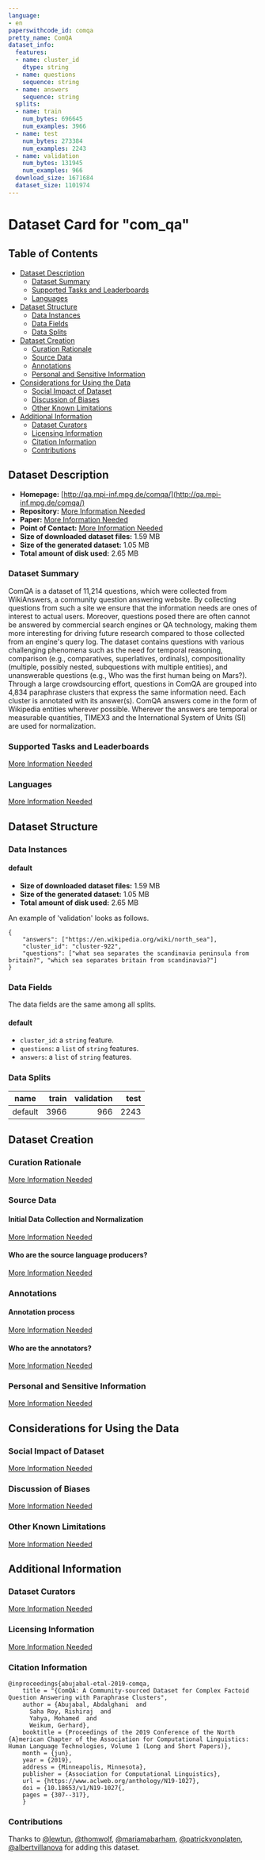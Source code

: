 ```yaml
---
language:
- en
paperswithcode_id: comqa
pretty_name: ComQA
dataset_info:
  features:
  - name: cluster_id
    dtype: string
  - name: questions
    sequence: string
  - name: answers
    sequence: string
  splits:
  - name: train
    num_bytes: 696645
    num_examples: 3966
  - name: test
    num_bytes: 273384
    num_examples: 2243
  - name: validation
    num_bytes: 131945
    num_examples: 966
  download_size: 1671684
  dataset_size: 1101974
---
```


# Dataset Card for "com_qa"

## Table of Contents
- [Dataset Description](#dataset-description)
  - [Dataset Summary](#dataset-summary)
  - [Supported Tasks and Leaderboards](#supported-tasks-and-leaderboards)
  - [Languages](#languages)
- [Dataset Structure](#dataset-structure)
  - [Data Instances](#data-instances)
  - [Data Fields](#data-fields)
  - [Data Splits](#data-splits)
- [Dataset Creation](#dataset-creation)
  - [Curation Rationale](#curation-rationale)
  - [Source Data](#source-data)
  - [Annotations](#annotations)
  - [Personal and Sensitive Information](#personal-and-sensitive-information)
- [Considerations for Using the Data](#considerations-for-using-the-data)
  - [Social Impact of Dataset](#social-impact-of-dataset)
  - [Discussion of Biases](#discussion-of-biases)
  - [Other Known Limitations](#other-known-limitations)
- [Additional Information](#additional-information)
  - [Dataset Curators](#dataset-curators)
  - [Licensing Information](#licensing-information)
  - [Citation Information](#citation-information)
  - [Contributions](#contributions)

## Dataset Description

- **Homepage:** [http://qa.mpi-inf.mpg.de/comqa/](http://qa.mpi-inf.mpg.de/comqa/)
- **Repository:** [More Information Needed](https://github.com/huggingface/datasets/blob/master/CONTRIBUTING.md#how-to-contribute-to-the-dataset-cards)
- **Paper:** [More Information Needed](https://github.com/huggingface/datasets/blob/master/CONTRIBUTING.md#how-to-contribute-to-the-dataset-cards)
- **Point of Contact:** [More Information Needed](https://github.com/huggingface/datasets/blob/master/CONTRIBUTING.md#how-to-contribute-to-the-dataset-cards)
- **Size of downloaded dataset files:** 1.59 MB
- **Size of the generated dataset:** 1.05 MB
- **Total amount of disk used:** 2.65 MB

### Dataset Summary

ComQA is a dataset of 11,214 questions, which were collected from WikiAnswers, a community question answering website.
By collecting questions from such a site we ensure that the information needs are ones of interest to actual users.
Moreover, questions posed there are often cannot be answered by commercial search engines or QA technology, making them
more interesting for driving future research compared to those collected from an engine's query log. The dataset contains
questions with various challenging phenomena such as the need for temporal reasoning, comparison (e.g., comparatives,
superlatives, ordinals), compositionality (multiple, possibly nested, subquestions with multiple entities), and
unanswerable questions (e.g., Who was the first human being on Mars?). Through a large crowdsourcing effort, questions
in ComQA are grouped into 4,834 paraphrase clusters that express the same information need. Each cluster is annotated
with its answer(s). ComQA answers come in the form of Wikipedia entities wherever possible. Wherever the answers are
temporal or measurable quantities, TIMEX3 and the International System of Units (SI) are used for normalization.

### Supported Tasks and Leaderboards

[More Information Needed](https://github.com/huggingface/datasets/blob/master/CONTRIBUTING.md#how-to-contribute-to-the-dataset-cards)

### Languages

[More Information Needed](https://github.com/huggingface/datasets/blob/master/CONTRIBUTING.md#how-to-contribute-to-the-dataset-cards)

## Dataset Structure

### Data Instances

#### default

- **Size of downloaded dataset files:** 1.59 MB
- **Size of the generated dataset:** 1.05 MB
- **Total amount of disk used:** 2.65 MB

An example of 'validation' looks as follows.
```
{
    "answers": ["https://en.wikipedia.org/wiki/north_sea"],
    "cluster_id": "cluster-922",
    "questions": ["what sea separates the scandinavia peninsula from britain?", "which sea separates britain from scandinavia?"]
}
```

### Data Fields

The data fields are the same among all splits.

#### default
- `cluster_id`: a `string` feature.
- `questions`: a `list` of `string` features.
- `answers`: a `list` of `string` features.

### Data Splits

| name  |train|validation|test|
|-------|----:|---------:|---:|
|default| 3966|       966|2243|

## Dataset Creation

### Curation Rationale

[More Information Needed](https://github.com/huggingface/datasets/blob/master/CONTRIBUTING.md#how-to-contribute-to-the-dataset-cards)

### Source Data

#### Initial Data Collection and Normalization

[More Information Needed](https://github.com/huggingface/datasets/blob/master/CONTRIBUTING.md#how-to-contribute-to-the-dataset-cards)

#### Who are the source language producers?

[More Information Needed](https://github.com/huggingface/datasets/blob/master/CONTRIBUTING.md#how-to-contribute-to-the-dataset-cards)

### Annotations

#### Annotation process

[More Information Needed](https://github.com/huggingface/datasets/blob/master/CONTRIBUTING.md#how-to-contribute-to-the-dataset-cards)

#### Who are the annotators?

[More Information Needed](https://github.com/huggingface/datasets/blob/master/CONTRIBUTING.md#how-to-contribute-to-the-dataset-cards)

### Personal and Sensitive Information

[More Information Needed](https://github.com/huggingface/datasets/blob/master/CONTRIBUTING.md#how-to-contribute-to-the-dataset-cards)

## Considerations for Using the Data

### Social Impact of Dataset

[More Information Needed](https://github.com/huggingface/datasets/blob/master/CONTRIBUTING.md#how-to-contribute-to-the-dataset-cards)

### Discussion of Biases

[More Information Needed](https://github.com/huggingface/datasets/blob/master/CONTRIBUTING.md#how-to-contribute-to-the-dataset-cards)

### Other Known Limitations

[More Information Needed](https://github.com/huggingface/datasets/blob/master/CONTRIBUTING.md#how-to-contribute-to-the-dataset-cards)

## Additional Information

### Dataset Curators

[More Information Needed](https://github.com/huggingface/datasets/blob/master/CONTRIBUTING.md#how-to-contribute-to-the-dataset-cards)

### Licensing Information

[More Information Needed](https://github.com/huggingface/datasets/blob/master/CONTRIBUTING.md#how-to-contribute-to-the-dataset-cards)

### Citation Information

```
@inproceedings{abujabal-etal-2019-comqa,
    title = "{ComQA: A Community-sourced Dataset for Complex Factoid Question Answering with Paraphrase Clusters",
    author = {Abujabal, Abdalghani  and
      Saha Roy, Rishiraj  and
      Yahya, Mohamed  and
      Weikum, Gerhard},
    booktitle = {Proceedings of the 2019 Conference of the North {A}merican Chapter of the Association for Computational Linguistics: Human Language Technologies, Volume 1 (Long and Short Papers)},
    month = {jun},
    year = {2019},
    address = {Minneapolis, Minnesota},
    publisher = {Association for Computational Linguistics},
    url = {https://www.aclweb.org/anthology/N19-1027},
    doi = {10.18653/v1/N19-1027{,
    pages = {307--317},
    }

```


### Contributions

Thanks to [@lewtun](https://github.com/lewtun), [@thomwolf](https://github.com/thomwolf), [@mariamabarham](https://github.com/mariamabarham), [@patrickvonplaten](https://github.com/patrickvonplaten), [@albertvillanova](https://github.com/albertvillanova) for adding this dataset.
